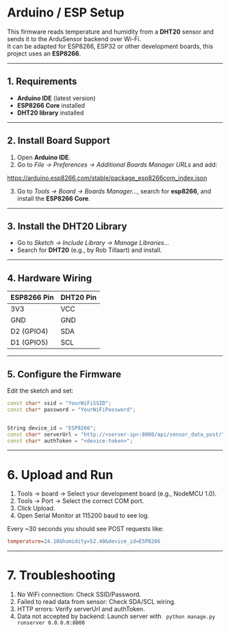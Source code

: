 # Arduino / ESP Setup

This firmware reads temperature and humidity from a **DHT20** sensor and sends it to the ArduSensor backend over Wi-Fi.  
It can be adapted for ESP8266, ESP32 or other development boards, this project uses an **ESP8266**.

---

## 1. Requirements

- **Arduino IDE** (latest version)  
- **ESP8266 Core** installed  
- **DHT20 library** installed  

---

## 2. Install Board Support

1. Open **Arduino IDE**.  
2. Go to *File → Preferences → Additional Boards Manager URLs* and add:  

https://arduino.esp8266.com/stable/package_esp8266com_index.json

3. Go to *Tools → Board → Boards Manager…*, search for **esp8266**, and install the **ESP8266 Core**.

 ---

## 3. Install the DHT20 Library

- Go to *Sketch → Include Library → Manage Libraries…*  
- Search for **DHT20** (e.g., by Rob Tillaart) and install.  

---

## 4. Hardware Wiring

| ESP8266 Pin | DHT20 Pin |
|-------------|-----------|
| 3V3         | VCC       |
| GND         | GND       |
| D2 (GPIO4)  | SDA       |
| D1 (GPIO5)  | SCL       |

---

## 5. Configure the Firmware

Edit the sketch and set:

```cpp
const char* ssid = "YourWiFiSSID";
const char* password = "YourWiFiPassword";


String device_id = "ESP8266";
const char* serverUrl = "http://<server-ip>:8000/api/sensor_data_post/";
const char* authToken = "<device-token>";

```

---

# 6. Upload and Run

1. Tools → board → Select your development board (e.g., NodeMCU 1.0).
2. Tools → Port → Select the correct COM port.
3. Click Upload.
4. Open Serial Monitor at 115200 baud to see log.

Every ~30 seconds you should see POST requests like:

```ini
temperature=24.10&humidity=52.40&device_id=ESP8266
```

---

# 7. Troubleshooting

1. No WiFi connection: Check SSID/Password.
2. Failed to read data from sensor: Check SDA/SCL wiring.
3. HTTP errors: Verify serverUrl and authToken.
4. Data not accepted by backend: Launch server with ``` python manage.py runserver 0.0.0.0:8000```
